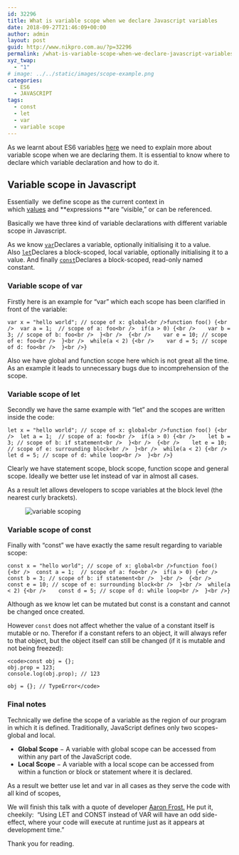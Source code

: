 ```yaml
---
id: 32296
title: What is variable scope when we declare Javascript variables
date: 2018-09-27T21:46:09+00:00
author: admin
layout: post
guid: http://www.nikpro.com.au/?p=32296
permalink: /what-is-variable-scope-when-we-declare-javascript-variables/
xyz_twap:
  - "1"
# image: ../../static/images/scope-example.png
categories:
  - ES6
  - JAVASCRIPT
tags:
  - const
  - let
  - var
  - variable scope
---
```

As we learnt about ES6 variables [here](http://www.nikpro.com.au/the-differences-between-var-and-let-and-const-in-javascript/) we need to explain more about variable scope when we are declaring them. It is essential to know where to declare which variable declaration and how to do it.

## Variable scope in Javascript

Essentially  we define scope as the current context in which [values](https://developer.mozilla.org/en-US/docs/Glossary/value) and **expressions **are &#8220;visible,&#8221; or can be referenced. 

Basically we have three kind of variable declarations with different variable scope in Javascript.

As we know [`var`](https://developer.mozilla.org/en-US/docs/Web/JavaScript/Reference/Statements/var)Declares a variable, optionally initialising it to a value. Also [`let`](https://developer.mozilla.org/en-US/docs/Web/JavaScript/Reference/Statements/let)Declares a block-scoped, local variable, optionally initialising it to a value. And finally [`const`](https://developer.mozilla.org/en-US/docs/Web/JavaScript/Reference/Statements/const)Declares a block-scoped, read-only named constant.

### Variable scope of var

Firstly here is an example for &#8220;var&#8221; which each scope has been clarified in front of the variable:


```
var x = "hello world"; // scope of x: global<br />function foo() {<br />  var a = 1;  // scope of a: foo<br />  if(a > 0) {<br />    var b = 3; // scope of b: foo<br />  }<br />  {<br />    var e = 10; // scope of e: foo<br />  }<br />  while(a < 2) {<br />    var d = 5; // scope of d: foo<br />  }<br />}
```


Also we have global and function scope here which is not great all the time. As an example it leads to unnecessary bugs due to incomprehension of the scope.

### Variable scope of let

Secondly we have the same example with &#8220;let&#8221; and the scopes are written inside the code:


```
let x = "hello world"; // scope of x: global<br />function foo() {<br />  let a = 1;  // scope of a: foo<br />  if(a > 0) {<br />    let b = 3; // scope of b: if statement<br />  }<br />  {<br />    let e = 10; // scope of e: surrounding block<br />  }<br />  while(a < 2) {<br />    let d = 5; // scope of d: while loop<br />  }<br />}
```


Clearly we have statement scope, block scope, function scope and general scope. Ideally we better use let instead of var in almost all cases. 

As a result let allows developers to scope variables at the block level (the nearest curly brackets).<figure class="wp-block-image">

<img src="http://www.nikpro.com.auglobal-scope.png" alt="variable scoping" class="wp-image-32301" srcset="http://testgatsby.localglobal-scope.png 544w, http://testgatsby.localglobal-scope-300x179.png 300w" sizes="(max-width: 544px) 100vw, 544px" /> </figure> 

### Variable scope of const

Finally with &#8220;const&#8221; we have exactly the same result regarding to variable scope:


```
const x = "hello world"; // scope of x: global<br />function foo() {<br />  const a = 1;  // scope of a: foo<br />  if(a > 0) {<br />    const b = 3; // scope of b: if statement<br />  }<br />  {<br />    const e = 10; // scope of e: surrounding block<br />  }<br />  while(a < 2) {<br />    const d = 5; // scope of d: while loop<br />  }<br />}
```


Although as we know let can be mutated but const is a constant and cannot be changed once created.

However `const` does not affect whether the value of a constant itself is mutable or no. Therefor if a constant refers to an object, it will always refer to that object, but the object itself can still be changed (if it is mutable and not being freezed):


```
<code>const obj = {};
obj.prop = 123;
console.log(obj.prop); // 123

obj = {}; // TypeError</code>
```


### Final notes

Technically we define the scope of a variable as the region of our program in which it is defined. Traditionally, JavaScript defines only two scopes-global and local.

  * **Global Scope** − A variable with global scope can be accessed from within any part of the JavaScript code.
  * **Local Scope** − A variable with a local scope can be accessed from within a function or block or statement where it is declared.

As a result we better use let and var in all cases as they serve the code with all kind of scopes,

We will finish this talk with a quote of developer [Aaron Frost.](https://github.com/aaronfrost) He put it, cheekily:  “Using LET and CONST instead of VAR will have an odd side-effect, where your code will execute at runtime just as it appears at development time.”

Thank you for reading.